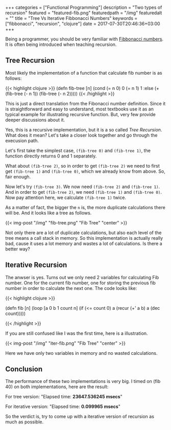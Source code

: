+++
categories = ["Functional Programming"]
description = "Two types of recursion"
featured = "featured-fib.png"
featuredpath = "/img"
featuredalt = ""
title = "Tree Vs Iterative Fibbonacci Numbers"
keywords = ["fibbonacci", "recursion", "clojure"]
date = 2017-07-30T20:46:36+03:00
+++

Being a programmer, you should be very familiar with [Fibbonacci numbers](https://en.wikipedia.org/wiki/Fibonacci_number). It is often being introduced when teaching recursion.

## Tree Recursion

Most likely the implementation of a function that calculate fib number is as follows:

{{< highlight clojure >}}
(defn fib-tree [n]
  (cond (= n 0) 0
        (= n 1) 1
        :else (+ (fib-tree (- n 1)) (fib-tree (- n 2)))))
{{< /highlight >}}

This is just a direct translation from the Fibonacci number definition. Since it is straightforward and easy to understand, most textbooks use it as an typical example for illustrating recursive function. But, very few provide deeper discussions about it.

Yes, this is a recursive implementation, but it is a so called *Tree Recursion*. What does it mean? Let's take a closer look together and go through the execusion path.

Let's first take the simplest case, `(fib-tree 0)` and `(fib-tree 1)`, the function directly returns 0 and 1 separately.

What about `(fib-tree 2)`, so in order to get `(fib-tree 2)` we need to first get `(fib-tree 1)` and `(fib-tree 0)`, which we already know from above. So, fair enough.

Now let's try `(fib-tree 3)`. We now need `(fib-tree 2)` and `(fib-tree 1)`. And in order to get `(fib-tree 2)`, we need `(fib-tree 1)` and `(fib-tree 0)`. Now pay attention here, we calculate `(fib-tree 1)` twice.

As a matter of fact, the bigger the `n` is, the more duplicate calculations there will be. And it looks like a tree as follows.

{{< img-post "/img" "fib-tree.png" "Fib Tree" "center" >}}

Not only there are a lot of duplicate calculations, but also each level of the tree means a call stack in memory. So this implementation is actually really bad, cause it uses a lot memory and wastes a lot of calculations. Is there a better way?

## Iterative Recursion

The anwser is yes. Turns out we only need 2 variables for calculating Fib number. One for the current fib number, one for storing the previous fib number in order to calculate the next one. The code looks like:

{{< highlight clojure >}}

(defn fib [n]
  (loop [a 0
         b 1
         count n]
    (if (<= count 0)
      a
      (recur (+' a b) a (dec count)))))

{{< /highlight >}}

If you are still confused like I was the first time, here is a illustration.

{{< img-post "/img" "iter-fib.png" "Fib Tree" "center" >}}

Here we have only two variables in memory and no wasted calculations.

## Conclusion

The performance of these two implementations is very big. I timed on (fib 40) on both implementations, here are the result:

For tree version:
"Elapsed time: **23647.536245 msecs**"

For iterative version:
"Elapsed time: **0.099965 msecs**"

So the verdict is, try to come up with a iterative version of recursion as much as possible.
